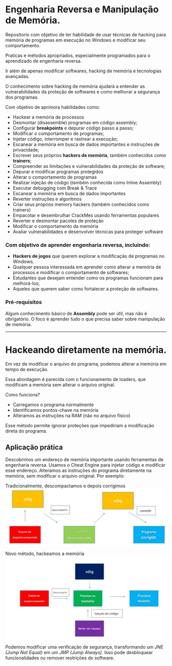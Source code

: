 
# **Engenharia Reversa e Manipulação de Memória**.

Repositorio com objetivo de ter habilidade de usar técnicas de hacking para memória de programas em execução no Windows e modificar seu comportamento.

Praticas e métodos apropriados, especialmente programados para o aprendizado de engenharia reversa.

Ir além de apenas modificar softwares, hacking de memória e tecnologias avançadas.

O conhecimento sobre hacking de memória ajudará a entender as vulnerabilidades da proteção de softwares e como melhorar a segurança dos programas.

Com objetivo de aprimora habilidades como:

- Hackear a memória de processos
- Desmontar (disassemble) programas em código assembly;
- Configurar **breakpoints** e depurar código passo a passo;
- Modificar o comportamento de programas;
- Injetar código, interromper e rastrear a execução;
- Escanear a memória em busca de dados importantes e instruções de privacidade;
- Escrever seus próprios **hackers de memória**, também conhecidos como **trainers**;
- Compreender as limitações e vulnerabilidades da proteção de software;
- Depurar e modificar programas protegidos
- Alterar o comportamento de programas
- Realizar injeção de código (também conhecida como Inline Assembly)
- Executar debugging com Break & Trace
- Escanear a memória em busca de dados importantes
- Reverter instruções e algoritmos
- Criar seus próprios memory hackers (também conhecidos como trainers)
- Empacotar e desembrulhar CrackMes usando ferramentas populares
- Reverter e desmontar pacotes de proteção
- Modificar o comportamento da memória
- Avaliar vulnerabilidades e desenvolver técnicas para proteger software

### Com objetivo de aprender **engenharia reversa**, incluindo:

- **Hackers de jogos** que querem explorar a modificação de programas no Windows;
- Qualquer pessoa interessada em aprender como alterar a memória de processos e modificar o comportamento de softwares;
- Estudantes que desejam entender como os programas funcionam para melhorá-los;
- Aqueles que querem saber como fortalecer a proteção de softwares.

### Pré-requisitos

Algum conhecimento básico de **Assembly** pode ser útil, mas não é obrigatório. 
O foco é aprender tudo o que precisa saber sobre manipulação de memória.

---

# **Hackeando diretamente na memória**.

Em vez de modificar o arquivo do programa, podemos alterar a memória em tempo de execução.

Essa abordagem é parecida com o funcionamento de loaders, que modificam a memória sem alterar o arquivo original.

Como funciona?

- Carregamos o programa normalmente
- Identificamos pontos-chave na memória
- Alteramos as instruções na RAM (não no arquivo físico)

Esse método permite ignorar proteções que impediriam a modificação direta do programa.

## Aplicação prática
Descobrimos um endereço de memória importante usando ferramentas de engenharia reversa.
Usamos o Cheat Engine para injetar código e modificar esse endereço.
Alteramos as instruções do programa diretamente na memória, sem modificar o arquivo original.
Por exemplo:

Tradicionalmente, descompactamos e depois corrigimos
![alt text](image.png)

Novo método, hackeamos a memória
![alt text](image-1.png)

Podemos modificar uma verificação de segurança, transformando um *JNE (Jump Not Equal)* em um *JMP (Jump Always)*.
Isso pode desbloquear funcionalidades ou remover restrições do software.

